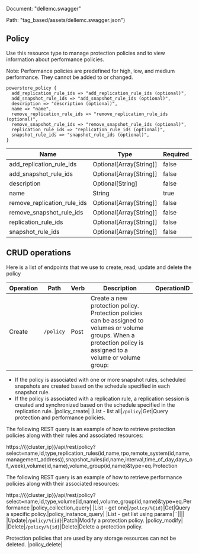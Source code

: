 Document: "dellemc.swagger"


Path: "tag_based/assets/dellemc.swagger.json")

## Policy

Use this resource type to manage protection policies and to view information about performance policies.

Note: Performance policies are predefined for high, low, and medium performance. They cannot be added to or changed.

```puppet
powerstore_policy {
  add_replication_rule_ids => "add_replication_rule_ids (optional)",
  add_snapshot_rule_ids => "add_snapshot_rule_ids (optional)",
  description => "description (optional)",
  name => "name",
  remove_replication_rule_ids => "remove_replication_rule_ids (optional)",
  remove_snapshot_rule_ids => "remove_snapshot_rule_ids (optional)",
  replication_rule_ids => "replication_rule_ids (optional)",
  snapshot_rule_ids => "snapshot_rule_ids (optional)",
}
```

| Name        | Type           | Required       |
| ------------- | ------------- | ------------- |
|add_replication_rule_ids | Optional[Array[String]] | false |
|add_snapshot_rule_ids | Optional[Array[String]] | false |
|description | Optional[String] | false |
|name | String | true |
|remove_replication_rule_ids | Optional[Array[String]] | false |
|remove_snapshot_rule_ids | Optional[Array[String]] | false |
|replication_rule_ids | Optional[Array[String]] | false |
|snapshot_rule_ids | Optional[Array[String]] | false |



## CRUD operations

Here is a list of endpoints that we use to create, read, update and delete the policy

| Operation | Path | Verb | Description | OperationID |
| ------------- | ------------- | ------------- | ------------- | ------------- |
|Create|`/policy`|Post|Create a new protection policy. Protection policies can be assigned to volumes or volume groups. When a protection policy is assigned to a volume or volume group:
* If the policy is associated with one or more snapshot rules, scheduled snapshots are created based on the schedule specified in each snapshot rule.
* If the policy is associated with a replication rule, a replication session is created and synchronized based on the schedule specified in the replication rule.
|policy_create|
|List - list all|`/policy`|Get|Query protection and performance policies.

The following REST query is an example of how to retrieve protection policies along with their rules and associated resources:

https://{{cluster_ip}}/api/rest/policy?select=name,id,type,replication_rules(id,name,rpo,remote_system(id,name,management_address)),snapshot_rules(id,name,interval,time_of_day,days_of_week),volume(id,name),volume_group(id,name)&type=eq.Protection

The following REST query is an example of how to retrieve performance policies along with their associated resources: 
  
https://{{cluster_ip}}/api/rest/policy?select=name,id,type,volume(id,name),volume_group(id,name)&type=eq.Performance
|policy_collection_query|
|List - get one|`/policy/%{id}`|Get|Query a specific policy.|policy_instance_query|
|List - get list using params|``||||
|Update|`/policy/%{id}`|Patch|Modify a protection policy.
|policy_modify|
|Delete|`/policy/%{id}`|Delete|Delete a protection policy.

Protection policies that are used by any storage resources can not be deleted.
|policy_delete|
